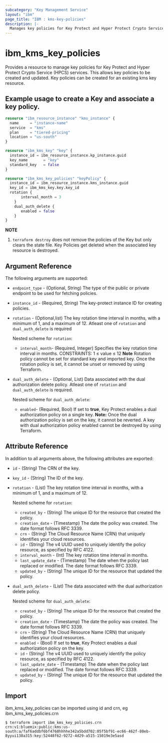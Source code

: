 ```yaml
---
subcategory: "Key Management Service"
layout: "ibm"
page_title: "IBM : kms-key-policies"
description: |-
  Manages key policies for Key Protect and Hyper Protect Crypto Service (HPCS) services
---
```


# ibm_kms_key_policies

Provides a resource to manage key policies for Key Protect and Hyper Protect Crypto Service (HPCS) services. This allows key policies to be created and updated. Key policies can be created for an existing kms key resource.


## Example usage to create a Key and associate a key policy.

```terraform
resource "ibm_resource_instance" "kms_instance" {
  name     = "instance-name"
  service  = "kms"
  plan     = "tiered-pricing"
  location = "us-south"
}

resource "ibm_kms_key" "key" {
  instance_id = ibm_resource_instance.kp_instance.guid
  key_name       = "key"
  standard_key   = false
}

resource "ibm_kms_key_policies" "keyPolicy" {
  instance_id = ibm_resource_instance.kms_instance.guid
  key_id = ibm_kms_key.key.key_id
  rotation {
       interval_month = 3
    }
    dual_auth_delete {
       enabled = false
    }
}
```

**NOTE**
1) `terraform destroy` does not remove the policies of the Key but only clears the state file. Key Policies get deleted when the associated key resource is destroyed.

## Argument Reference

The following arguments are supported:

- `endpoint_type` - (Optional, String) The type of the public or private endpoint to be used for fetching policies.
- `instance_id` - (Required, String) The key-protect instance ID for creating policies.
- `rotation` - (Optional,list) The key rotation time interval in months, with a minimum of 1, and a maximum of 12. Atleast one of `rotation` and `dual_auth_delete` is required

  Nested scheme for `rotation`:

    - `interval_month`- (Required, Integer) Specifies the key rotation time interval in months. CONSTRAINTS: 1 ≤ value ≤ 12 **Note** Rotation policy cannot be set for standard key and imported key. Once the rotation policy is set, it cannot be unset or removed by using Terraform.
- `dual_auth_delete` - (Optional, List) Data associated with the dual authorization delete policy. Atleast one of `rotation` and `dual_auth_delete` is required.

    Nested scheme for `dual_auth_delete`:
    - `enabled`- (Required, Bool) If set to **true**, Key Protect enables a dual authorization policy on a single key. **Note:** Once the dual authorization policy is set on the key, it cannot be reverted. A key with dual authorization policy enabled cannot be destroyed by using  Terraform.

## Attribute Reference

In addition to all arguments above, the following attributes are exported:

- `id` - (String) The CRN of the key.
- `key_id` - (String) The ID of the key.
- `rotation` - (List) The key rotation time interval in months, with a minimum of 1, and a maximum of 12.

    Nested scheme for `rotation`:
    - `created_by` - (String) The unique ID for the resource that created the policy.
    - `creation_date` - (Timestamp) The date the policy was created. The date format follows RFC 3339.
    - `crn` - (String) The Cloud Resource Name (CRN) that uniquely identifies your cloud resources.
    - `id` - (String) The v4 UUID used to uniquely identify the policy resource, as specified by RFC 4122.
    - `interval_month` - (Int) The key rotation time interval in months.
    - `last_update_date` - (Timestamp)  The date when the policy last replaced or modified. The date format follows RFC 3339.
    - `updated_by` - (String) The unique ID for the resource that updated the policy.

- `dual_auth_delete` - (List) The data associated with the dual authorization delete policy.

     Nested scheme for `dual_auth_delete`:
     - `created_by` - (String) The unique ID for the resource that created the policy.
     - `creation_date` - (Timestamp) The date the policy was created. The date format follows RFC 3339.
     - `crn` - (String) The Cloud Resource Name (CRN) that uniquely identifies your cloud resources.
     - `enabled` - (Bool) If set to **true**, Key Protect enables a dual authorization policy on the key.
     - `id` - (String) The v4 UUID used to uniquely identify the policy resource, as specified by RFC 4122.
     - `last_update_date` - (Timestamp)  The date when the policy last replaced or modified. The date format follows RFC 3339.
     - `updated_by` - (String) The unique ID for the resource that updated the policy.

## Import

ibm_kms_key_policies can be imported using id and crn, eg ibm_kms_key_policies.crn

```
$ terraform import ibm_kms_key_policies.crn crn:v1:bluemix:public:kms:us-south:a/faf6addbf6bf4768hhhhe342a5bdd702:05f5bf91-ec66-462f-80eb-8yyui138a315:key:52448f62-9272-4d29-a515-15019e3e5asd
```